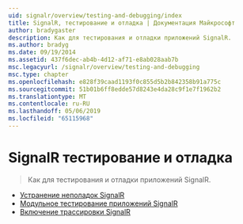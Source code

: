 ```yaml
---
uid: signalr/overview/testing-and-debugging/index
title: SignalR, тестирование и отладка | Документация Майкрософт
author: bradygaster
description: Как для тестирования и отладки приложений SignalR.
ms.author: bradyg
ms.date: 09/19/2014
ms.assetid: 437f6dec-ab4b-4d12-af71-e8ab028aab7b
msc.legacyurl: /signalr/overview/testing-and-debugging
msc.type: chapter
ms.openlocfilehash: e828f39caad1193f0c855d5b2b842358b91a775c
ms.sourcegitcommit: 51b01b6ff8edde57d8243e4da28c9f1e7f1962b2
ms.translationtype: MT
ms.contentlocale: ru-RU
ms.lasthandoff: 05/06/2019
ms.locfileid: "65115968"
---
```

# <a name="signalr-testing-and-debugging"></a>SignalR тестирование и отладка

> Как для тестирования и отладки приложений SignalR.

- [Устранение неполадок SignalR](troubleshooting.md)
- [Модульное тестирование приложений SignalR](unit-testing-signalr-applications.md)
- [Включение трассировки SignalR](enabling-signalr-tracing.md)
